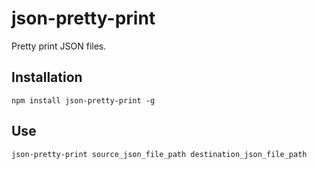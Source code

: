 # json-pretty-print

Pretty print JSON files.

## Installation

```text
npm install json-pretty-print -g
```

## Use

```text
json-pretty-print source_json_file_path destination_json_file_path
```

